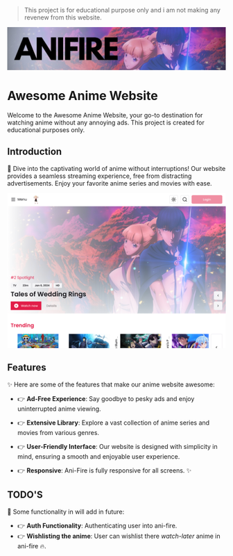 > This project is for educational purpose only and i am not making any revenew from this website.

<img src="/public/banner.jpeg" alt="banner image"/>

# Awesome Anime Website

Welcome to the Awesome Anime Website, your go-to destination for watching anime without any annoying ads. This project is created for educational purposes only.

## Introduction

🎉 Dive into the captivating world of anime without interruptions! Our website provides a seamless streaming experience, free from distracting advertisements. Enjoy your favorite anime series and movies with ease.

<img src="/public/main.jpeg" alt="intro image"/>

## Features

✨ Here are some of the features that make our anime website awesome:

- 👉 **Ad-Free Experience**: Say goodbye to pesky ads and enjoy uninterrupted anime viewing.

- 👉 **Extensive Library**: Explore a vast collection of anime series and movies from various genres.

- 👉 **User-Friendly Interface**: Our website is designed with simplicity in mind, ensuring a smooth and enjoyable user experience.

- 👉 **Responsive**: Ani-Fire is fully responsive for all screens. ✨

## TODO'S

🤔 Some functionality in will add in future:

- 👉 **Auth Functionality**: Authenticating user into ani-fire.
- 👉 **Wishlisting the anime**: User can wishlist there *watch-later* anime in ani-fire 🔥.
